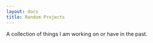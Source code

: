 ```yaml
---
layout: docs
title: Random Projects
---
```


A collection of things I am working on or have in the past.
